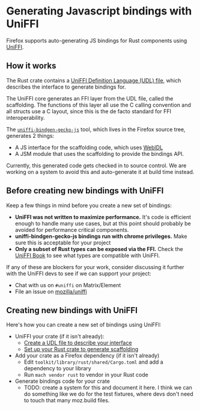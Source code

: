 # Generating Javascript bindings with UniFFI

Firefox supports auto-generating JS bindings for Rust components using [UniFFI](https://mozilla.github.io/uniffi-rs/).

## How it works

The Rust crate contains a
[UniFFI Definition Language (UDL) file](https://mozilla.github.io/uniffi-rs/udl_file_spec.html), which describes the
interface to generate bindings for.

The UniFFI core generates an FFI layer from the UDL file, called the scaffolding.  The functions of this layer all use
the C calling convention and all structs use a C layout, since this is the de facto standard for FFI interoperability.

The [`uniffi-bindgen-gecko-js`](https://searchfox.org/mozilla-central/source/toolkit/components/uniffi-bindgen-gecko-js)
tool, which lives in the Firefox source tree, generates 2 things:
  - A JS interface for the scaffolding code, which uses [WebIDL](/dom/bindings/webidl/index.rst)
  - A JSM module that uses the scaffolding to provide the bindings API.

Currently, this generated code gets checked in to source control.  We are working on a system to avoid this and
auto-generate it at build time instead.

## Before creating new bindings with UniFFI

Keep a few things in mind before you create a new set of bindings:

 - **UniFFI was not written to maximize performance.**  It's code is efficient enough to handle many use cases, but at this
   point should probably be avoided for performance critical components.
 - **uniffi-bindgen-gecko-js bindings run with chrome privileges.**  Make sure this is acceptable for your project
 - **Only a subset of Rust types can be exposed via the FFI.**  Check the [UniFFI Book](https://mozilla.github.io/uniffi-rs/) to see what
   types are compatible with UniFFI.

If any of these are blockers for your work, consider discussing it further with the UniFFI devs to see if we can support
your project:

  - Chat with us on `#uniffi` on Matrix/Element
  - File an issue on [mozilla/uniffi](https://github.com/mozilla/uniffi-rs/)

## Creating new bindings with UniFFI

Here's how you can create a new set of bindings using UniFFI:
  - UniFFI your crate (if it isn't already):
    - [Create a UDL file to describe your interface](https://mozilla.github.io/uniffi-rs/udl_file_spec.html)
    - [Set up your Rust crate to generate scaffolding](https://mozilla.github.io/uniffi-rs/tutorial/Rust_scaffolding.html)
  - Add your crate as a Firefox dependency (if it isn't already)
    - Edit `toolkit/library/rust/shared/Cargo.toml` and add a dependency to your library
    - Run `mach vendor rust` to vendor in your Rust code
  - Generate bindings code for your crate
    - TODO: create a system for this and document it here.  I think we can do something like we do for the test
      fixtures, where devs don't need to touch that many moz.build files.
